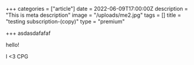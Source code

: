 +++
categories = ["article"]
date = 2022-06-09T17:00:00Z
description = "This is meta description"
image = "/uploads/me2.jpg"
tags = []
title = "testing subscription-(copy)"
type = "premium"

+++
asdasdafafaf

hello!

I <3 CPG
